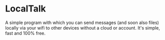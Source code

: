 # LocalTalk
A simple program with which you can send messages (and soon also files) locally via your wifi to other devices without a cloud or account. It's simple, fast and 100% free.

